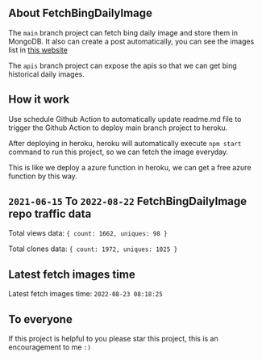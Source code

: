 ## About FetchBingDailyImage

The `main` branch project can fetch bing daily image and store them in MongoDB.
It also can create a post automatically, you can see the images list in [this website](https://oursalbum.netlify.app)

The `apis` branch project can expose the apis so that we can get bing historical daily images.

## How it work

Use schedule Github Action to automatically update readme.md file to trigger the Github Action to deploy main branch project to heroku.

After deploying in heroku, heroku will automatically execute `npm start` command to run this project, so we can fetch the image everyday.

This is like we deploy a azure function in heroku, we can get a free azure function by this way.

## `2021-06-15` To `2022-08-22` FetchBingDailyImage repo traffic data

Total views data: `{ count: 1662, uniques: 98 }`

Total clones data: `{ count: 1972, uniques: 1025 }`

## Latest fetch images time

Latest fetch images time: `2022-08-23 08:18:25`

## To everyone

If this project is helpful to you please star this project, this is an encouragement to me `:)`




